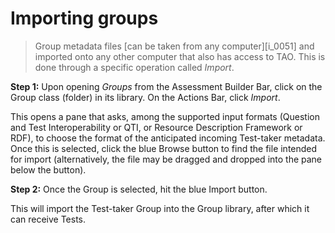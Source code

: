 # Importing groups

>Group metadata files [can be taken from any computer][i_0051] and imported onto any other computer that also has access to TAO. This is done through a specific operation called *Import*.

**Step 1:** Upon opening *Groups* from the Assessment Builder Bar, click on the Group class (folder) in its library. On the Actions Bar, click *Import*.

This opens a pane that asks, among the supported input formats (Question and Test Interoperability or QTI, or Resource Description Framework or RDF), to choose the format of the anticipated incoming Test-taker metadata. Once this is selected, click the blue Browse button to find the file intended for import (alternatively, the file may be dragged and dropped into the pane below the button). 

**Step 2:** Once the Group is selected, hit the blue Import button.

This will import the Test-taker Group into the Group library, after which it can receive Tests.
